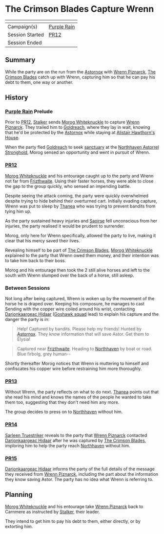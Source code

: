 # The Crimson Blades Capture Wrenn

| []() | |
| --- | --- |
| Campaign(s) | [Purple Rain](../purple-rain.md) |
| Session Started | [PR12](../sessions/PR12.md) |
| Session Ended | |

## Summary

While the party are on the run from the [Astornox](../../../astarus/civilisations/kingdom-of-astor/organisations/astornox/astornox.md) with [Wrenn Piznarck](../../../astarus/people/wrenn-piznarck.md), [The Crimson Blades](../../../astarus/civilisations/kingdom-of-astor/organisations/the-crimson-blades.md) catch up with Wrenn, capturing him so that he can pay his debt to them, one way or another.

## History

### [Purple Rain](../purple-rain.md) Prelude

Prior to [PR12](../sessions/PR12.md), [Stalker](../../../astarus/people/stalker.md) sends [Morog Whiteknuckle](../../../astarus/people/morog-whiteknuckle.md) to capture [Wrenn Piznarck](../../../astarus/people/wrenn-piznarck.md). They trailed him to [Goldreach](../../../astarus/civilisations/kingdom-of-astor/settlements/goldreach/README.md), where they lay in wait, knowing that he'd be protected by the [Astornox](../../../astarus/civilisations/kingdom-of-astor/organisations/astornox/astornox.md) while staying at [Alistair Hawthorn's House](../../../astarus/civilisations/kingdom-of-astor/settlements/goldreach/places/alistair-hawthorns-house.md).

When the party fled [Goldreach](../../../astarus/civilisations/kingdom-of-astor/settlements/goldreach/README.md) to seek [sanctuary](../../../astarus/civilisations/kingdom-of-astor/organisations/astorrel/sanctuary.md) at the [Northhaven Astorrel Stronghold](../../../astarus/places/strongholds/northhaven-astorrel-stronghold.md), Morog sensed an opportunity and went in pursuit of Wrenn.

### [PR12](../sessions/PR12.md)

[Morog Whiteknuckle](../../../astarus/people/morog-whiteknuckle.md) and his entourage caught up to the party and Wrenn not far from [Frizthwaite](../../../astarus/places/villages/frizthwaite.md). Using their faster horses, they were able to close the gap to the group quickly, who sensed an impending battle.

Despite seeing the attack coming, the party were quickly overwhelmed despite trying to hide behind their overturned cart. Initially evading capture, Wrenn was put to sleep by [Thanea](../../../astarus/people/thanea.md) who was trying to prevent bandits from tying him up.

As the party sustained heavy injuries and [Saoirse](../../../astarus/people/saoirse.md) fell unconscious from her injuries, the party realised it would be prudent to surrender.

Morog, only here for Wrenn specifically, allowed the party to live, making it clear that his mercy saved their lives.

Revealing himself to be part of [The Crimson Blades](../../../astarus/civilisations/kingdom-of-astor/organisations/the-crimson-blades.md), [Morog Whiteknuckle](../../../astarus/people/morog-whiteknuckle.md) explained to the party that Wrenn owed them money, and their intention was to take him back to their boss.

Morog and his entourage then took the 2 still alive horses and left to the south with Wrenn slumped over the back of a horse, still asleep.

### Between Sessions

Not long after being captured, Wrenn is woken up by the movement of the horse he is draped over. Keeping his composure, he manages to cast Sending with the copper wire coiled around his wrist, contacting [Darjonkaargeac Hidaar](../../../astarus/people/darjonkaargeac-hidaar.md) ([Goshawk squad](../../../astarus/civilisations/kingdom-of-astor/organisations/astorrel/squads/goshawk.md) lead) to explain his capture and the danger the party is in:

> Help! Captured by bandits. Please help my friends! Hunted by [Astornox](../../../astarus/civilisations/kingdom-of-astor/organisations/astornox/astornox.md). They know information that will save Astor. Get them to Elysia!

> Captured near [Frizthwaite](../../../astarus/places/villages/frizthwaite.md). Heading to [Northhaven](../../../astarus/places/cities/northhaven.md) by boat or road. Blue firbolg, grey human--

Shortly thereafter Morog notices that Wrenn is muttering to himself and confiscates his copper wire before restraining him more thoroughly.

### [PR13](../sessions/PR13.md)

Without Wrenn, the party reflects on what to do next. [Thanea](../../../astarus/people/thanea.md) points out that she read his mind and knows the names of the people he wanted to take them too, suggesting that they don't need him any more.

The group decides to press on to [Northhaven](../../../astarus/places/cities/northhaven.md) without him.

### [PR14](../sessions/PR14.md)

[Sarleen Truestriker](../../../astarus/people/sarleen-truestriker.md) reveals to the party that [Wrenn Piznarck](../../../astarus/people/wrenn-piznarck.md) contacted [Darjonkaargeac Hidaar](../../../astarus/people/darjonkaargeac-hidaar.md) after he was captured by [The Crimson Blades](../../../astarus/civilisations/kingdom-of-astor/organisations/the-crimson-blades.md), imploring him to help the party reach [Northhaven](../../../astarus/places/cities/northhaven.md) without him.

### [PR15](../sessions/PR15.md)

[Darjonkaargeac Hidaar](../../../astarus/people/darjonkaargeac-hidaar.md) informs the party of the full details of the message they received from [Wrenn Piznarck](../../../astarus/people/wrenn-piznarck.md), including the part about the information they know saving Astor. The party has no idea what Wrenn is referring to.

## Planning

[Morog Whiteknuckle](../../../astarus/people/morog-whiteknuckle.md) and his entourage take [Wrenn Piznarck](../../../astarus/people/wrenn-piznarck.md) back to Carnmere as instructed by [Stalker](../../../astarus/people/stalker.md), their leader.

They intend to get him to pay his debt to them, either directly, or by extorting him.

